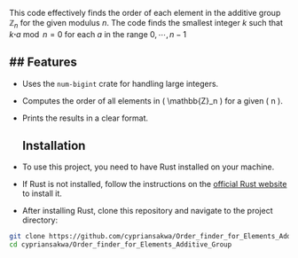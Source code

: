 This code effectively finds the order of each element in the additive group $\mathbb{Z}_n$ for the given modulus $n$.
The code finds the smallest integer $k$ such that $k\boldsymbol{\cdot}a\bmod n=0$ for each $a$ in the range $0,\cdots,n-1$
## ## Features
- Uses the `num-bigint` crate for handling large integers.
- Computes the order of all elements in \( \mathbb{Z}_n \) for a given \( n \).
- Prints the results in a clear format.

  ## Installation

- To use this project, you need to have Rust installed on your machine.
- If Rust is not installed, follow the instructions on the [official Rust website](https://www.rust-lang.org/tools/install) to install it.
- After installing Rust, clone this repository and navigate to the project directory:

```bash
git clone https://github.com/cypriansakwa/Order_finder_for_Elements_Additive_Group.git
cd cypriansakwa/Order_finder_for_Elements_Additive_Group



